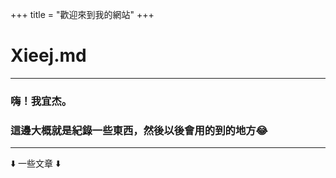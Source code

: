 +++
title = "歡迎來到我的網站"
+++

# Xieej.md

---

### 嗨！我宜杰。
### 這邊大概就是紀錄一些東西，然後以後會用的到的地方😂

---

⬇️ 一些文章 ⬇️